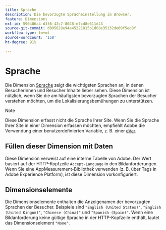 ```yaml
---
title: Sprache
description: Die bevorzugte Spracheinstellung im Browser.
feature: Dimensions
exl-id: 590406a4-d336-42c7-8048-e7cd8e611d43
source-git-commit: d095628e94a45221815b1d08e35132de09f5ed8f
workflow-type: tm+mt
source-wordcount: '158'
ht-degree: 91%

---
```


# Sprache

Die Dimension [Sprache](overview.md) zeigt die wichtigsten Sprachen an, in denen Besucherinnen und Besucher Inhalte lieber sehen. Diese Dimension ist nützlich, wenn Sie die am häufigsten bevorzugten Sprachen der Besucher verstehen möchten, um die Lokalisierungsbemühungen zu unterstützen.

>[!NOTE]
>
>Diese Dimension erfasst nicht die Sprache Ihrer Site. Wenn Sie die Sprache Ihrer Site in einer Dimension erfassen möchten, empfiehlt Adobe die Verwendung einer benutzerdefinierten Variable, z. B. einer [eVar](evar.md).

## Füllen dieser Dimension mit Daten

Diese Dimension verweist auf eine interne Tabelle von Adobe. Der Wert basiert auf der HTTP-Kopfzeile `Accept-Language` in den Bildanforderungen. Wenn Sie eine AppMeasurement-Bibliothek verwenden (z. B. über Tags in Adobe Experience Platform), ist diese Dimension vorkonfiguriert.

## Dimensionselemente

Die Dimensionselemente enthalten die Anzeigenamen der bevorzugten Sprachen der Besucher. Beispiele sind `"English (United States)"`, `"English (United Kingom)"`, `"Chinese (China)"` und `"Spanish (Spain)"`. Wenn eine Bildanforderung keine gültige Sprache in der HTTP-Kopfzeile enthält, lautet das Dimensionselement `"None"`.
